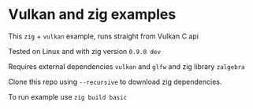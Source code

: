 # Vulkan and zig examples

This `zig` + `vulkan` example, runs straight from Vulkan C api

Tested on Linux and with zig version `0.9.0 dev`

Requires external dependencies `vulkan` and `glfw` and zig library `zalgebra`

Clone this repo using `--recursive` to download zig dependencies.

To run example use `zig build basic`
